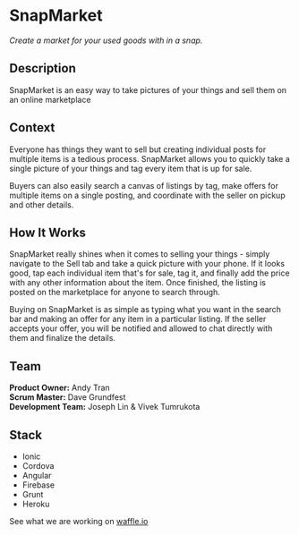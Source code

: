 # SnapMarket
*Create a market for your used goods with in a snap.*

## Description
SnapMarket is an easy way to take pictures of your things and sell them on an online marketplace

## Context
Everyone has things they want to sell but creating individual posts for multiple items is a tedious process. SnapMarket allows you to quickly take a single picture of your things and tag every item that is up for sale.

Buyers can also easily search a canvas of listings by tag, make offers for multiple items on a single posting, and coordinate with the seller on pickup and other details.

## How It Works
SnapMarket really shines when it comes to selling your things - simply navigate to the Sell tab and take a quick picture with your phone. If it looks good, tap each individual item that's for sale, tag it, and finally add the price with any other information about the item. Once finished, the listing is posted on the marketplace for anyone to search through.

Buying on SnapMarket is as simple as typing what you want in the search bar and making an offer for any item in a particular listing. If the seller accepts your offer, you will be notified and allowed to chat directly with them and finalize the details.

## Team
**Product Owner:** Andy Tran  
**Scrum Master:** Dave Grundfest  
**Development Team:** Joseph Lin & Vivek Tumrukota

## Stack
*  Ionic
*  Cordova
*  Angular
*  Firebase
*  Grunt
*  Heroku

See what we are working on [waffle.io](http://www.github.com/snapmarket/snapmarket)
